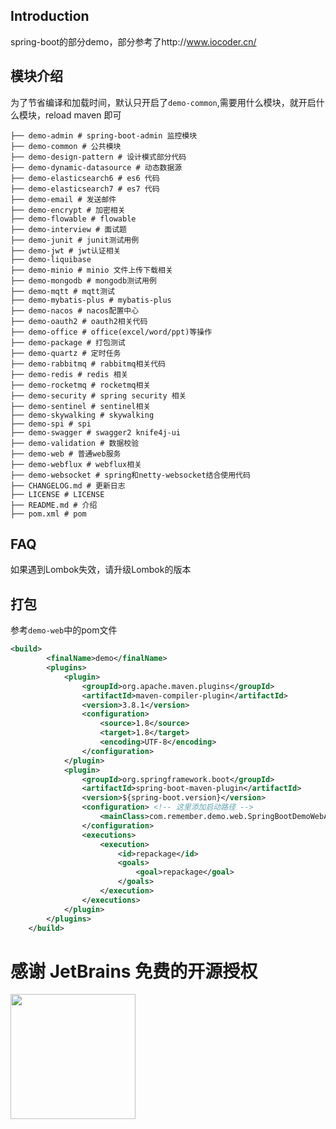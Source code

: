 ## Introduction
spring-boot的部分demo，部分参考了http://www.iocoder.cn/


## 模块介绍

为了节省编译和加载时间，默认只开启了`demo-common`,需要用什么模块，就开启什么模块，reload maven 即可 

```shell
├── demo-admin # spring-boot-admin 监控模块
├── demo-common # 公共模块
├── demo-design-pattern # 设计模式部分代码
├── demo-dynamic-datasource # 动态数据源
├── demo-elasticsearch6 # es6 代码
├── demo-elasticsearch7 # es7 代码
├── demo-email # 发送邮件
├── demo-encrypt # 加密相关
├── demo-flowable # flowable
├── demo-interview # 面试题
├── demo-junit # junit测试用例
├── demo-jwt # jwt认证相关
├── demo-liquibase
├── demo-minio # minio 文件上传下载相关
├── demo-mongodb # mongodb测试用例
├── demo-mqtt # mqtt测试 
├── demo-mybatis-plus # mybatis-plus
├── demo-nacos # nacos配置中心
├── demo-oauth2 # oauth2相关代码
├── demo-office # office(excel/word/ppt)等操作
├── demo-package # 打包测试
├── demo-quartz # 定时任务
├── demo-rabbitmq # rabbitmq相关代码
├── demo-redis # redis 相关
├── demo-rocketmq # rocketmq相关
├── demo-security # spring security 相关
├── demo-sentinel # sentinel相关
├── demo-skywalking # skywalking
├── demo-spi # spi
├── demo-swagger # swagger2 knife4j-ui
├── demo-validation # 数据校验
├── demo-web # 普通web服务
├── demo-webflux # webflux相关 
├── demo-websocket # spring和netty-websocket结合使用代码
├── CHANGELOG.md # 更新日志
├── LICENSE # LICENSE
├── README.md # 介绍
├── pom.xml # pom
```

## FAQ
如果遇到Lombok失效，请升级Lombok的版本

## 打包
参考`demo-web`中的pom文件
```xml
<build>
        <finalName>demo</finalName>
        <plugins>
            <plugin>
                <groupId>org.apache.maven.plugins</groupId>
                <artifactId>maven-compiler-plugin</artifactId>
                <version>3.8.1</version>
                <configuration>
                    <source>1.8</source>
                    <target>1.8</target>
                    <encoding>UTF-8</encoding>
                </configuration>
            </plugin>
            <plugin>
                <groupId>org.springframework.boot</groupId>
                <artifactId>spring-boot-maven-plugin</artifactId>
                <version>${spring-boot.version}</version>
                <configuration> <!-- 这里添加启动路径 -->
                    <mainClass>com.remember.demo.web.SpringBootDemoWebApplication</mainClass>
                </configuration>
                <executions>
                    <execution>
                        <id>repackage</id>
                        <goals>
                            <goal>repackage</goal>
                        </goals>
                    </execution>
                </executions>
            </plugin>
        </plugins>
    </build>
```
# 感谢 JetBrains 免费的开源授权
<a href="https://www.jetbrains.com/?from=spring-boot-demo" target="_blank">
<img src="https://i.loli.net/2021/06/22/Kpd28P9GwhUlrck.png" height="200"/></a>
